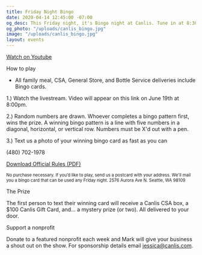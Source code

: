 ```yaml
---
title: Friday Night Bingo
date: 2020-04-14 12:45:00 -07:00
og_desc: This Friday night, it's Bingo night at Canlis. Tune in at 8:30PM.
og_photo: "/uploads/canlis_bingo.jpg"
image: "/uploads/canlis_bingo.jpg"
layout: events
---
```


<div class="EventsButton mt1 mb10">
  <a class="Caption" href="https://youtu.be/aLoWjEzrgwg">
    Watch on Youtube
  </a>
</div>

<p class="Caption mb2">How to play</p>

- All family meal, CSA, General Store, and Bottle Service deliveries include Bingo cards.

1.) Watch the livestream. Video will appear on this link on June 19th at 8:00pm.

2.) Random numbers are drawn. Whoever completes a bingo pattern first, wins the prize. A winning bingo pattern is a line with five numbers in a diagonal, horizontal, or vertical row. Numbers must be X'd out with a pen.

3.) Text us a photo of your winning bingo card as fast as you can 

(480) 702-1978

<a href="/uploads/bingorules.pdf" target="_blank">Download Official Rules (PDF)</a>

<p class="op60" style="font-size: .7rem">No purchase necessary. If you’d like to play, send us a postcard with your address. We'll mail you a bingo card that can be used any Friday night. 2576 Aurora Ave N. Seattle, WA 98109</p>

<p class="Caption mb2">The Prize</p>

The first person to text their winning card will receive a Canlis CSA box, a $100 Canlis Gift Card, and... a mystery prize (or two). All delivered to your door.

<p class="Caption mb2">Support a nonprofit</p>

Donate to a featured nonprofit each week and Mark will give your business a shout out on the show. For sponsorship details email <a href="mailto:jessica@canlis.com">jessica@canlis.com</a>.

